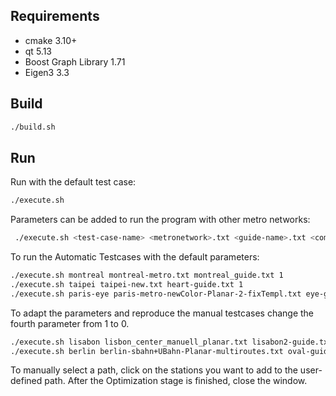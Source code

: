 

## Requirements

+ cmake 3.10+
+ qt 5.13
+ Boost Graph Library 1.71
+ Eigen3 3.3 



## Build 

```bash
./build.sh
```



## Run

Run with the default test case:

```bash
./execute.sh
```



Parameters can be added to run the program with other metro networks: 

```bash
 ./execute.sh <test-case-name> <metronetwork>.txt <guide-name>.txt <compute automatically>
```



To run the Automatic Testcases with the default parameters:

```bash
./execute.sh montreal montreal-metro.txt montreal_guide.txt 1
./execute.sh taipei taipei-new.txt heart-guide.txt 1
./execute.sh paris-eye paris-metro-newColor-Planar-2-fixTempl.txt eye-guide-smaller.txt 1
```



To adapt the parameters and reproduce the manual testcases change the fourth parameter from 1 to 0. 

```bash
./execute.sh lisabon lisbon_center_manuell_planar.txt lisabon2-guide.txt 0 
./execute.sh berlin berlin-sbahn+UBahn-Planar-multiroutes.txt oval-guide.txt berlinSUOval 0
```

To manually select a path, click on the stations you want to add to the user-defined path. After the Optimization stage is finished, close the window.





